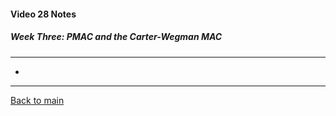 #### Video 28 Notes

##### Week Three: PMAC and the Carter-Wegman MAC
---
- 

---

[Back to main](https://github.com/rot0xd/Coursera/blob/master/Cryptography/I/README.md)

